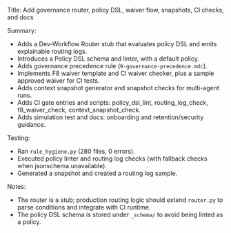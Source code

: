 Title: Add governance router, policy DSL, waiver flow, snapshots, CI checks, and docs

Summary:

- Adds a Dev-Workflow Router stub that evaluates policy DSL and emits explainable routing logs.
- Introduces a Policy DSL schema and linter, with a default policy.
- Adds governance precedence rule (`9-governance-precedence.mdc`).
- Implements F8 waiver template and CI waiver checker, plus a sample approved waiver for CI tests.
- Adds context snapshot generator and snapshot checks for multi-agent runs.
- Adds CI gate entries and scripts: policy_dsl_lint, routing_log_check, f8_waiver_check, context_snapshot_check.
- Adds simulation test and docs: onboarding and retention/security guidance.

Testing:

- Ran `rule_hygiene.py` (280 files, 0 errors).
- Executed policy linter and routing log checks (with fallback checks when jsonschema unavailable).
- Generated a snapshot and created a routing log sample.

Notes:

- The router is a stub; production routing logic should extend `router.py` to parse conditions and integrate with CI runtime.
- The policy DSL schema is stored under `_schema/` to avoid being linted as a policy.


